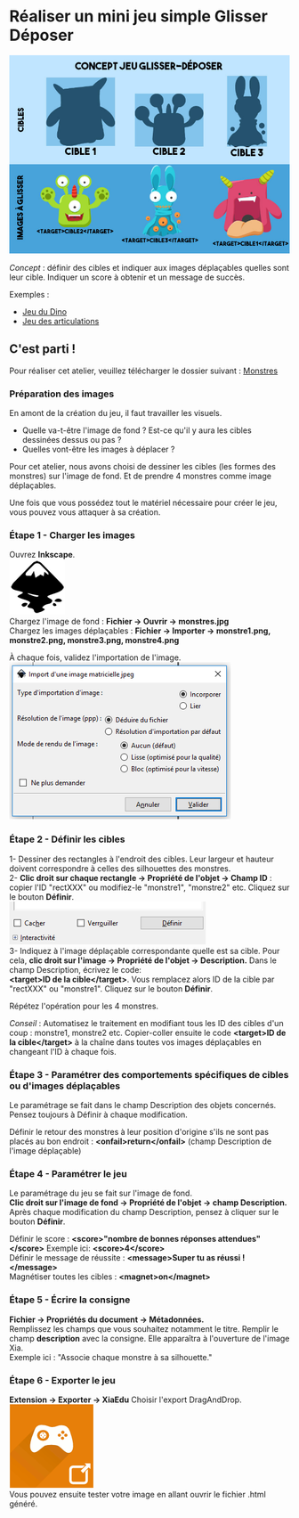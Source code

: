# Réaliser un mini jeu simple Glisser Déposer

![schema_glisserdeposer](images/schema_glisserdeposer.jpg)

*Concept* : définir des cibles et indiquer aux images déplaçables quelles sont leur cible. Indiquer un score à obtenir et un message de succès.

Exemples :
- [Jeu du Dino](http://xia.dane.ac-versailles.fr/demo/dino/index.html)
- [Jeu des articulations](http://xia.dane.ac-versailles.fr/demo/articulations/index.html)

## C'est parti !

Pour réaliser cet atelier, veuillez télécharger le dossier suivant : [Monstres](docs/monstres.zip)

### Préparation des images

En amont de la création du jeu, il faut travailler les visuels.   
- Quelle va-t-être l'image de fond ? Est-ce qu'il y aura les cibles dessinées dessus ou pas ?
- Quelles vont-être les images à déplacer ?

Pour cet atelier, nous avons choisi de dessiner les cibles (les formes des monstres) sur l'image de fond. Et de prendre 4 monstres comme image déplaçables. 

Une fois que vous possédez tout le matériel nécessaire pour créer le jeu, vous pouvez vous attaquer à sa création.

### Étape 1 - Charger les images

Ouvrez **Inkscape**.  
![logo_inkscape](images/logo_inkscape.png)  
Chargez l'image de fond : **Fichier -> Ouvrir -> monstres.jpg**  
Chargez les images déplaçables : **Fichier -> Importer -> monstre1.png, monstre2.png, monstre3.png, monstre4.png**

À chaque fois, validez l'importation de l'image.   
![valider](images/capture1.png)

### Étape 2 - Définir les cibles

1- Dessiner des rectangles à l'endroit des cibles. Leur largeur et hauteur doivent correspondre à celles des silhouettes des monstres.   
2- **Clic droit sur chaque rectangle -> Propriété de l'objet -> Champ ID** : copier l'ID "rectXXX" ou modifiez-le "monstre1", "monstre2" etc. Cliquez sur le bouton **Définir**.  
![définir](images/capture8.png)  
3- Indiquez à l'image déplaçable correspondante quelle est sa cible. Pour cela, **clic droit sur l'image -> Propriété de l'objet -> Description.** Dans le champ Description, écrivez le code:   
**&lt;target&gt;ID de la cible&lt;/target&gt;**. Vous remplacez alors ID de la cible par "rectXXX" ou "monstre1". Cliquez sur le bouton **Définir**.

Répétez l'opération pour les 4 monstres.

*Conseil* : Automatisez le traitement en modifiant tous les ID des cibles d'un coup : monstre1, monstre2 etc. Copier-coller ensuite le code **&lt;target&gt;ID de la cible&lt;/target&gt;** à la chaîne dans toutes vos images déplaçables en changeant l'ID à chaque fois.

### Étape 3 - Paramétrer des comportements spécifiques de cibles ou d'images déplaçables

Le paramétrage se fait dans le champ Description des objets concernés. Pensez toujours à Définir à chaque modification.

Définir le retour des monstres à leur position d'origine s'ils ne sont pas placés au bon endroit : **&lt;onfail&gt;return&lt;/onfail&gt;** (champ Description de l'image déplaçable)   

### Étape 4 - Paramétrer le jeu

Le paramétrage du jeu se fait sur l'image de fond.   
**Clic droit sur l'image de fond -> Propriété de l'objet -> champ Description.**   
Après chaque modification du champ Description, pensez à cliquer sur le bouton **Définir**.

Définir le score : **&lt;score&gt;"nombre de bonnes réponses attendues"&lt;/score&gt;** Exemple ici: **&lt;score&gt;4&lt;/score&gt;**  
Définir le message de réussite : **&lt;message&gt;Super tu as réussi !&lt;/message&gt;**  
Magnétiser toutes les cibles : **&lt;magnet&gt;on&lt;/magnet&gt;**   

### Étape 5 - Écrire la consigne

**Fichier -> Propriétés du document -> Métadonnées.**   
Remplissez les champs que vous souhaitez notamment le titre.
Remplir le champ **description** avec la consigne. Elle apparaîtra à l'ouverture de l'image Xia.  
Exemple ici : "Associe chaque monstre à sa silhouette."  

### Étape 6 - Exporter le jeu

**Extension -> Exporter -> XiaEdu**
Choisir l'export DragAndDrop.  
![draganddrop](images/draganddrop.png)  
Vous pouvez ensuite tester votre image en allant ouvrir le fichier .html généré. 
